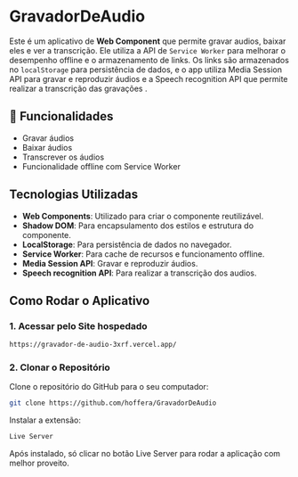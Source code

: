 ﻿# GravadorDeAudio


Este é um aplicativo de **Web Component** que permite gravar audios, baixar eles e ver a transcrição. Ele utiliza a API de `Service Worker` para melhorar o desempenho offline e o armazenamento de links.
Os links são armazenados no `localStorage` para persistência de dados, e o app utiliza Media Session API  para gravar e reproduzir áudios e a Speech recognition API que permite realizar a transcrição das gravações .

## 🚀 Funcionalidades
- Gravar áudios
- Baixar áudios
- Transcrever os áudios
- Funcionalidade offline com Service Worker

## Tecnologias Utilizadas
- **Web Components**: Utilizado para criar o componente reutilizável.
- **Shadow DOM**: Para encapsulamento dos estilos e estrutura do componente.
- **LocalStorage**: Para persistência de dados no navegador.
- **Service Worker**: Para cache de recursos e funcionamento offline.
- **Media Session API**: Gravar e reproduzir áudios.
- **Speech recognition API**: Para realizar a transcrição dos audios.

## Como Rodar o Aplicativo
### 1. Acessar pelo Site hospedado

```bash
https://gravador-de-audio-3xrf.vercel.app/
```
### 2. Clonar o Repositório

Clone o repositório do GitHub para o seu computador:

```bash
git clone https://github.com/hoffera/GravadorDeAudio
```

Instalar a extensão:

```bash
Live Server
```

Após instalado, só clicar no botão Live Server para rodar a aplicação com melhor proveito.
